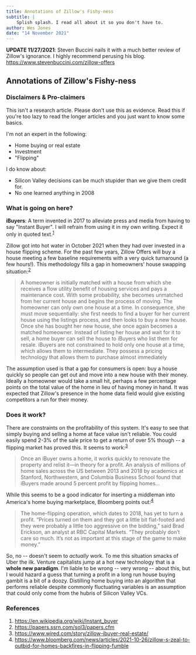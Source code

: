 ```yaml
---
title: Annotations of Zillow's Fishy-ness
subtitle: |
    Splish splash. I read all about it so you don't have to.
author: Wes Jones
date: "14 November 2021"
---
```


**UPDATE 11/27/2021**:
Steven Buccini nails it with a much better review of Zillow's ignorance. I highly recommend perusing his blog. <https://www.stevenbuccini.com/zillow-offers>

## Annotations of Zillow's Fishy-ness

### Disclaimers & Pro-claimers

This isn't a research article. Please don't use this as evidence. Read this if you're too lazy to read the longer articles and you just want to know some basics.

I'm not an expert in the following:

* Home buying or real estate
* Investment
* "Flipping"

I do know about:

* Silicon Valley decisions can be much stupider than we give them credit for.
* No one learned anything in 2008

### What is going on here?

**iBuyers**: A term invented in 2017 to alleviate press and media from having to say "Instant Buyer". I will refrain from using it in my own writing. Expect it only in quoted text.<sup>[1][1]</sup>

Zillow got into hot water in October 2021 when they had over invested in a house flipping scheme. For the past few years, Zillow Offers will buy a house meeting a few baseline requirements with a very quick turnaround (a few hours!). This methodology fills a gap in homeowners' house swapping situation:<sup>[2][2]</sup>

> A homeowner is initially matched with a house from which she receives a flow utility benefit of housing services and pays a maintenance cost. With some probability, she becomes unmatched from her current house and begins the process of moving. The homeowner can only own one house at a time. In consequence, she must move sequentially: she first needs to find a buyer for her current house using the listings process, and then looks to buy a new house. Once she has bought her new house, she once again becomes a matched homeowner. Instead of listing her house and wait for it to sell, a home buyer can sell the house to iBuyers who list them for resale. iBuyers are not constrained to hold only one house at a time, which allows them to intermediate. They possess a pricing technology that allows them to purchase almost immediately

The assumption used is that a gap for consumers is open: buy a house quickly so people can get out and move into a new house with their money. Ideally a homeowner would take a small hit, perhaps a few percentage points on the total value of the home in lieu of having money in hand. It was expected that Zillow's presence in the home data field would give existing competitors a run for their money.

### Does it work?

There are constraints on the profitability of this system. It's easy to see that simply buying and selling a home at face value isn't reliable. You could easily spend 2-3% of the sale price to get a return of over 5% though -- a flipping market has proved this. It seems to work:<sup>[3][3]</sup>

> Once an iBuyer owns a home, it works quickly to renovate the property and relist it—in theory for a profit. An analysis of millions of home sales across the US between 2013 and 2018 by academics at Stanford, Northwestern, and Columbia Business School found that iBuyers made around 5 percent profit by flipping homes...

While this seems to be a good indicator for inserting a middleman into America's home buying marketplace, Bloomberg points out:<sup>[4][4]</sup>

> The home-flipping operation, which dates to 2018, has yet to turn a profit. “Prices turned on them and they got a little bit flat-footed and they were probably a little too aggressive on the bidding,” said Brad Erickson, an analyst at RBC Capital Markets. “They probably don’t care so much. It’s not as important at this stage of the game to make money.”

So, no -- doesn't seem to *actually* work. To me this situation smacks of Uber the ilk. Venture capitalists jump at a hot new technology that is a **whole new paradigm**. I'm liable to be wrong -- very wrong -- about this, but I would hazard a guess that turning a profit in a long run house buying gambit is a bit of a doozy. Distilling home buying into an algorithm that performs reliable despite commonly fluctuating variables is an assumption that could only come from the hubris of Silicon Valley VCs.

### References

1. <https://en.wikipedia.org/wiki/Instant_buyer>
2. <https://papers.ssrn.com/sol3/papers.cfm>
3. <https://www.wired.com/story/zillow-ibuyer-real-estate/>
4. <https://www.bloomberg.com/news/articles/2021-10-26/zillow-s-zeal-to-outbid-for-homes-backfires-in-flipping-fumble>

[1]: https://en.wikipedia.org/wiki/Instant_buyer
[2]: https://papers.ssrn.com/sol3/papers.cfm
[3]: https://www.wired.com/story/zillow-ibuyer-real-estate/
[4]: https://www.bloomberg.com/news/articles/2021-10-26/zillow-s-zeal-to-outbid-for-homes-backfires-in-flipping-fumble